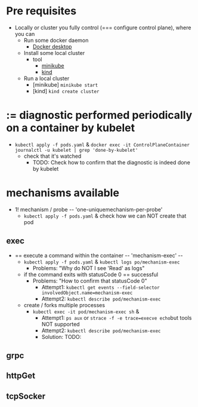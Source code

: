 # Pre requisites
* Locally or cluster you fully control (=== configure control plane), where you can
  * Run some docker daemon
    * [Docker desktop](https://www.docker.com/products/docker-desktop/)
  * Install some local cluster
    * tool
      * [minikube](https://minikube.sigs.k8s.io/docs/start/)
      * [kind](https://kind.sigs.k8s.io/)
  * Run a local cluster
    * [minikube]  `minikube start`
    * [kind] `kind create cluster`


# := diagnostic performed periodically on a container by kubelet
* `kubectl apply -f pods.yaml` & `docker exec -it ControlPlaneContainer journalctl -u kubelet | grep 'done-by-kubelet'`
  * check that it's watched
    * TODO: Check how to confirm that the diagnostic is indeed done by kubelet

# mechanisms available
* 1! mechanism / probe -- 'one-uniquemechanism-per-probe'
  * `kubectl apply -f pods.yaml` & check how we can NOT create that pod
## exec
* == execute a command within the container -- 'mechanism-exec' --
  * `kubectl apply -f pods.yaml` & `kubectl logs po/mechanism-exec`
    * Problems: "Why do NOT I see 'Read' as logs"
  * if the command exits with statusCode 0 == successful
    * Problems: "How to confirm that statusCode 0"
      * Attempt1: `kubectl get events --field-selector involvedObject.name=mechanism-exec`
      * Attempt2: `kubectl describe pod/mechanism-exec`
  * create / forks multiple processes
    * `kubectl exec -it pod/mechanism-exec sh` &
      * Attempt1: `ps aux` or `strace -f -e trace=execve echo`but tools NOT supported
      * Attempt2: `kubectl describe pod/mechanism-exec`
      * Solution: TODO:
## grpc
## httpGet
## tcpSocker